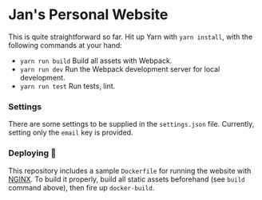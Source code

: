 # Jan's Personal Website

This is quite straightforward so far. Hit up Yarn with `yarn install`, with
the following commands at your hand:

* `yarn run build` Build all assets with Webpack.
* `yarn run dev` Run the Webpack development server for local development.
* `yarn run test` Run tests, lint.

### Settings

There are some settings to be supplied in the `settings.json` file. Currently,
setting only the `email` key is provided.

### Deploying 🐳

This repository includes a sample `Dockerfile` for running the website with
[NGINX](https://www.nginx.com/). To build it properly, build all static assets
beforehand (see `build` command above), then fire up `docker-build`.
